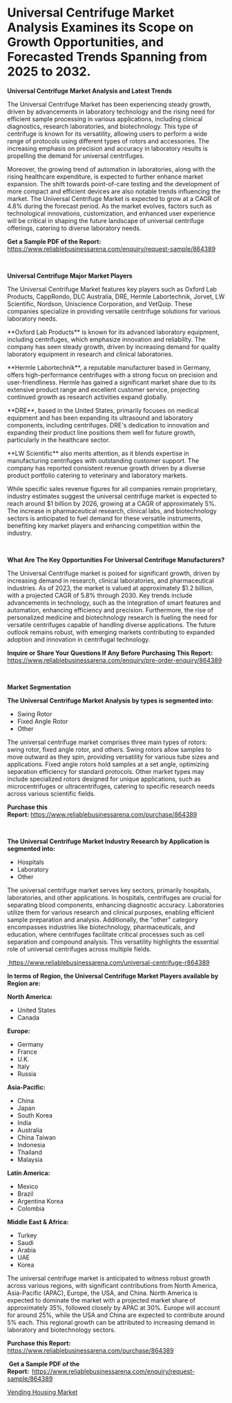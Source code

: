 <p><h1>Universal Centrifuge Market Analysis Examines its Scope on Growth Opportunities, and Forecasted Trends Spanning from 2025 to 2032.</h1></p><p><strong>Universal Centrifuge Market Analysis and Latest Trends</strong></p>
<p><p>The Universal Centrifuge Market has been experiencing steady growth, driven by advancements in laboratory technology and the rising need for efficient sample processing in various applications, including clinical diagnostics, research laboratories, and biotechnology. This type of centrifuge is known for its versatility, allowing users to perform a wide range of protocols using different types of rotors and accessories. The increasing emphasis on precision and accuracy in laboratory results is propelling the demand for universal centrifuges.</p><p>Moreover, the growing trend of automation in laboratories, along with the rising healthcare expenditure, is expected to further enhance market expansion. The shift towards point-of-care testing and the development of more compact and efficient devices are also notable trends influencing the market. The Universal Centrifuge Market is expected to grow at a CAGR of 4.8% during the forecast period. As the market evolves, factors such as technological innovations, customization, and enhanced user experience will be critical in shaping the future landscape of universal centrifuge offerings, catering to diverse laboratory needs.</p></p>
<p><strong>Get a Sample PDF of the Report:&nbsp;</strong> <a href="https://www.reliablebusinessarena.com/enquiry/request-sample/864389?utm_campaign=3015&utm_medium=2&utm_source=Github&utm_content=ia&utm_term=10042025&utm_id=universal-centrifuge">https://www.reliablebusinessarena.com/enquiry/request-sample/864389</a></p>
<p>&nbsp;</p>
<p><strong>Universal Centrifuge Major Market Players</strong></p>
<p><p>The Universal Centrifuge Market features key players such as Oxford Lab Products, CappRondo, DLC Australia, DRE, Hermle Labortechnik, Jorvet, LW Scientific, Nordson, Uniscience Corporation, and VetQuip. These companies specialize in providing versatile centrifuge solutions for various laboratory needs.</p><p>**Oxford Lab Products** is known for its advanced laboratory equipment, including centrifuges, which emphasize innovation and reliability. The company has seen steady growth, driven by increasing demand for quality laboratory equipment in research and clinical laboratories.</p><p>**Hermle Labortechnik**, a reputable manufacturer based in Germany, offers high-performance centrifuges with a strong focus on precision and user-friendliness. Hermle has gained a significant market share due to its extensive product range and excellent customer service, projecting continued growth as research activities expand globally.</p><p>**DRE**, based in the United States, primarily focuses on medical equipment and has been expanding its ultrasound and laboratory components, including centrifuges. DRE's dedication to innovation and expanding their product line positions them well for future growth, particularly in the healthcare sector.</p><p>**LW Scientific** also merits attention, as it blends expertise in manufacturing centrifuges with outstanding customer support. The company has reported consistent revenue growth driven by a diverse product portfolio catering to veterinary and laboratory markets.</p><p>While specific sales revenue figures for all companies remain proprietary, industry estimates suggest the universal centrifuge market is expected to reach around $1 billion by 2026, growing at a CAGR of approximately 5%. The increase in pharmaceutical research, clinical labs, and biotechnology sectors is anticipated to fuel demand for these versatile instruments, benefiting key market players and enhancing competition within the industry.</p></p>
<p>&nbsp;</p>
<p><strong>What Are The Key Opportunities For Universal Centrifuge Manufacturers?</strong></p>
<p><p>The Universal Centrifuge market is poised for significant growth, driven by increasing demand in research, clinical laboratories, and pharmaceutical industries. As of 2023, the market is valued at approximately $1.2 billion, with a projected CAGR of 5.8% through 2030. Key trends include advancements in technology, such as the integration of smart features and automation, enhancing efficiency and precision. Furthermore, the rise of personalized medicine and biotechnology research is fueling the need for versatile centrifuges capable of handling diverse applications. The future outlook remains robust, with emerging markets contributing to expanded adoption and innovation in centrifugal technology.</p></p>
<p><strong>Inquire or Share Your Questions If Any Before Purchasing This Report:</strong> <a href="https://www.reliablebusinessarena.com/enquiry/pre-order-enquiry/864389?utm_campaign=3015&utm_medium=2&utm_source=Github&utm_content=ia&utm_term=10042025&utm_id=universal-centrifuge">https://www.reliablebusinessarena.com/enquiry/pre-order-enquiry/864389</a></p>
<p>&nbsp;</p>
<p><strong>Market Segmentation</strong></p>
<p><strong>The Universal Centrifuge Market Analysis by types is segmented into:</strong></p>
<p><ul><li>Swing Rotor</li><li>Fixed Angle Rotor</li><li>Other</li></ul></p>
<p><p>The universal centrifuge market comprises three main types of rotors: swing rotor, fixed angle rotor, and others. Swing rotors allow samples to move outward as they spin, providing versatility for various tube sizes and applications. Fixed angle rotors hold samples at a set angle, optimizing separation efficiency for standard protocols. Other market types may include specialized rotors designed for unique applications, such as microcentrifuges or ultracentrifuges, catering to specific research needs across various scientific fields.</p></p>
<p><strong>Purchase this Report:&nbsp;</strong><a href="https://www.reliablebusinessarena.com/purchase/864389?utm_campaign=3015&utm_medium=2&utm_source=Github&utm_content=ia&utm_term=10042025&utm_id=universal-centrifuge">https://www.reliablebusinessarena.com/purchase/864389</a></p>
<p>&nbsp;</p>
<p><strong>The Universal Centrifuge Market Industry Research by Application is segmented into:</strong></p>
<p><ul><li>Hospitals</li><li>Laboratory</li><li>Other</li></ul></p>
<p><p>The universal centrifuge market serves key sectors, primarily hospitals, laboratories, and other applications. In hospitals, centrifuges are crucial for separating blood components, enhancing diagnostic accuracy. Laboratories utilize them for various research and clinical purposes, enabling efficient sample preparation and analysis. Additionally, the "other" category encompasses industries like biotechnology, pharmaceuticals, and education, where centrifuges facilitate critical processes such as cell separation and compound analysis. This versatility highlights the essential role of universal centrifuges across multiple fields.</p></p>
<p><a href="https://www.reliablebusinessarena.com/universal-centrifuge-r864389?utm_campaign=3015&utm_medium=2&utm_source=Github&utm_content=ia&utm_term=10042025&utm_id=universal-centrifuge">&nbsp;https://www.reliablebusinessarena.com/universal-centrifuge-r864389</a></p>
<p><strong>In terms of Region, the Universal Centrifuge Market Players available by Region are:</strong></p>
<p>
    <p> <strong> North America: </strong>
        <ul>
            <li>United States</li>
            <li>Canada</li>
        </ul>
        </p> 
    <p> <strong> Europe: </strong>
        <ul>
            <li>Germany</li>
            <li>France</li>
            <li>U.K.</li>
            <li>Italy</li>
            <li>Russia</li>
        </ul>
        </p> 
    <p> <strong> Asia-Pacific: </strong>
        <ul>
            <li>China</li>
            <li>Japan</li>
            <li>South Korea</li>
            <li>India</li>
            <li>Australia</li>
            <li>China Taiwan</li>
            <li>Indonesia</li>
            <li>Thailand</li>
            <li>Malaysia</li>
        </ul>
        </p> 
    <p> <strong> Latin America: </strong>
        <ul>
            <li>Mexico</li>
            <li>Brazil</li>
            <li>Argentina Korea</li>
            <li>Colombia</li>
        </ul>
        </p> 
    <p> <strong> Middle East & Africa: </strong>
        <ul>
            <li>Turkey</li>
            <li>Saudi</li>
            <li>Arabia</li>
            <li>UAE</li>
            <li>Korea</li>
        </ul>
    </p>
    </p>
<p><p>The universal centrifuge market is anticipated to witness robust growth across various regions, with significant contributions from North America, Asia-Pacific (APAC), Europe, the USA, and China. North America is expected to dominate the market with a projected market share of approximately 35%, followed closely by APAC at 30%. Europe will account for around 25%, while the USA and China are expected to contribute around 5% each. This regional growth can be attributed to increasing demand in laboratory and biotechnology sectors.</p></p>
<p><strong>Purchase this Report: </strong><a href="https://www.reliablebusinessarena.com/purchase/864389?utm_campaign=3015&utm_medium=2&utm_source=Github&utm_content=ia&utm_term=10042025&utm_id=universal-centrifuge">https://www.reliablebusinessarena.com/purchase/864389</a></p>
<p>&nbsp;<strong>Get a Sample PDF of the Report:&nbsp;&nbsp;</strong><a href="https://www.reliablebusinessarena.com/enquiry/request-sample/864389?utm_campaign=3015&utm_medium=2&utm_source=Github&utm_content=ia&utm_term=10042025&utm_id=universal-centrifuge">https://www.reliablebusinessarena.com/enquiry/request-sample/864389</a></p>
<p><strong></strong></p>
<p><p><a href="https://github.com/lehumiston1971679/Market-Research-Report-List-1/blob/main/vending-housing-market.md?utm_campaign=3015&utm_medium=2&utm_source=Github&utm_content=ia&utm_term=10042025&utm_id=universal-centrifuge">Vending Housing Market</a></p></p>